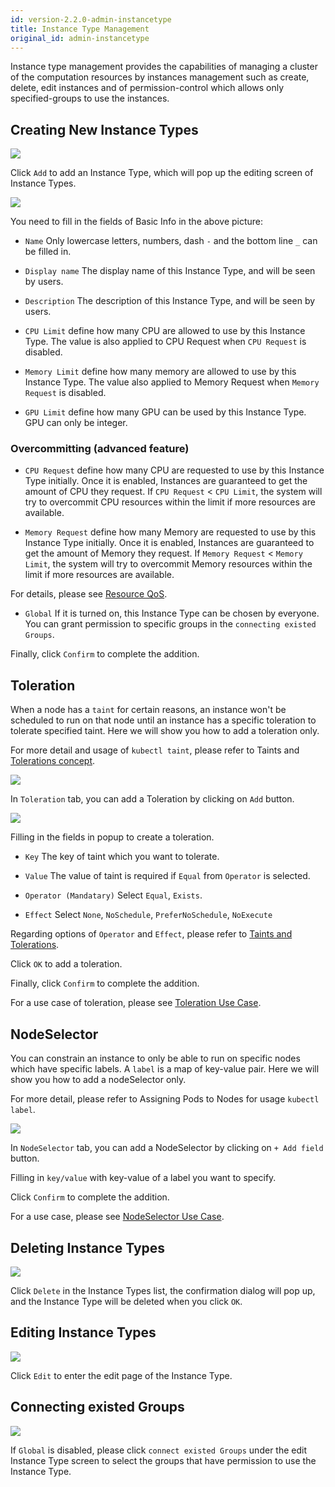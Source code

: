 ```yaml
---
id: version-2.2.0-admin-instancetype
title: Instance Type Management
original_id: admin-instancetype
---
```


Instance type management provides the capabilities of managing a cluster of the computation resources by instances management  such as create, delete, edit instances and of permission-control which allows only specified-groups to use the instances.

## Creating New Instance Types

![](assets/instancetype_3.png)

Click `Add` to add an Instance Type, which will pop up the editing screen of Instance Types.

![](assets/instancetypes_add.png)

You need to fill in the fields of Basic Info in the above picture:

+ `Name` Only lowercase letters, numbers, dash `-` and the bottom line `_` can be filled in.

+ `Display name` The display name of this Instance Type, and will be seen by users.

+ `Description` The description of this Instance Type, and will be seen by users.

+ `CPU Limit` define how many CPU are allowed to use by this Instance Type. The value is also applied to CPU Request when `CPU Request` is disabled.

+ `Memory Limit` define how many memory are allowed to use by this Instance Type. The value also applied to Memory Request when `Memory Request` is disabled.

+ `GPU Limit` define how many GPU can be used by this Instance Type. GPU can only be integer.

### Overcommitting (advanced feature)

+ `CPU Request` define how many CPU are requested to use by this Instance Type initially. Once it is enabled, Instances are guaranteed to get the amount of CPU they request. If `CPU Request` < `CPU Limit`, the system will try to overcommit CPU resources within the limit if more resources are available.

+ `Memory Request` define how many Memory are requested to use by this Instance Type initially. Once it is enabled, Instances are guaranteed to get the amount of Memory they request. If `Memory Request` < `Memory Limit`, the system will try to overcommit Memory resources within the limit if more resources are available.

For details, please see [Resource QoS](https://github.com/kubernetes/community/blob/master/contributors/design-proposals/node/resource-qos.md#resource-quality-of-service-in-kubernetes).

+ `Global` If it is turned on, this Instance Type can be chosen by everyone. You can grant permission to specific groups in the `connecting existed Groups`.

Finally, click `Confirm` to complete the addition.

## Toleration

When a node has a `taint` for certain reasons, an instance won't be scheduled to run on that node until an instance has a specific toleration to tolerate specified taint. Here we will show you how to add a toleration only.

For more detail and usage of `kubectl taint`, please refer to Taints and [Tolerations concept](https://kubernetes.io/docs/concepts/configuration/taint-and-toleration/).

![](assets/instance_type_toleration0.png)

In `Toleration` tab, you can add a Toleration by clicking on `Add` button.

![](assets/instance_type_toleration1.png)

Filling in the fields in popup to create a toleration.

+ `Key` The key of taint which you want to tolerate.

+ `Value` The value of taint is required if `Equal` from `Operator` is selected.

+ `Operator (Mandatary)` Select  `Equal`, `Exists`.

+ `Effect` Select `None`, `NoSchedule`, `PreferNoSchedule`, `NoExecute`

Regarding options of `Operator` and `Effect`, please refer to [Taints and Tolerations](https://kubernetes.io/docs/concepts/configuration/taint-and-toleration/).

Click `OK` to add a toleration.

Finally, click `Confirm` to complete the addition.

For a use case of toleration, please see [Toleration Use Case](usecase-toleration).

## NodeSelector

You can constrain an instance to only be able to run on specific nodes which have specific labels. A `label` is a map of key-value pair. Here we will show you how to add a nodeSelector only.

For more detail, please refer to Assigning Pods to Nodes for usage `kubectl label`.

![](assets/instance_type_nodeselector.png)

In `NodeSelector` tab, you can add a NodeSelector by clicking on `+ Add field` button.

Filling in `key/value` with key-value of a label you want to specify.

Click `Confirm` to complete the addition.

For a use case, please see [NodeSelector Use Case](usecase-nodeselector).

## Deleting Instance Types

![](assets/instancetype_5.png)

Click `Delete` in the Instance Types list, the confirmation dialog will pop up, and the Instance Type will be deleted when you click `OK`.

## Editing Instance Types

![](assets/instancetype_4.png)

Click `Edit` to enter the edit page of the Instance Type.

## Connecting existed Groups

![](assets/instancetype_9.png)

If `Global` is disabled, please click `connect existed Groups` under the edit Instance Type screen to select the groups that have permission to use the Instance Type.
